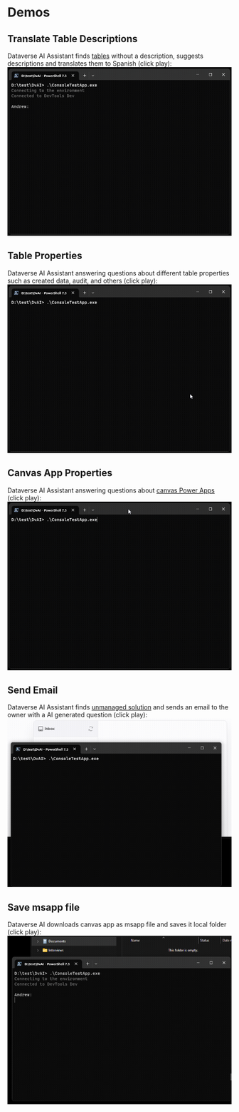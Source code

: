 # Demos

## Translate Table Descriptions

Dataverse AI Assistant finds [tables](https://learn.microsoft.com/en-us/power-apps/maker/data-platform/entity-overview) without a description, suggests descriptions and translates them to Spanish (click play):
![Translate Table Descriptions](assets/images/TranslateDescriptions.gif)

## Table Properties

Dataverse AI Assistant answering questions about different table properties such as created data, audit, and others (click play):
![Table Properties](assets/images/UnmanagedTables.gif)

## Canvas App Properties

Dataverse AI Assistant answering questions about [canvas Power Apps](https://learn.microsoft.com/en-us/power-apps/maker/canvas-apps/getting-started) (click play):
![Canvas App](assets/images/CanvasProperties.gif)

## Send Email

Dataverse AI Assistant finds [unmanaged solution](https://learn.microsoft.com/en-us/power-platform/alm/solution-concepts-alm#managed-and-unmanaged-solutions) 
and sends an email to the owner with a AI generated question (click play):
![Send Email](assets/images/SendEmail.gif)

## Save msapp file

Dataverse AI downloads canvas app as msapp file and saves it local folder (click play):
![Send Email](assets/images/SaveMsapp.gif)
